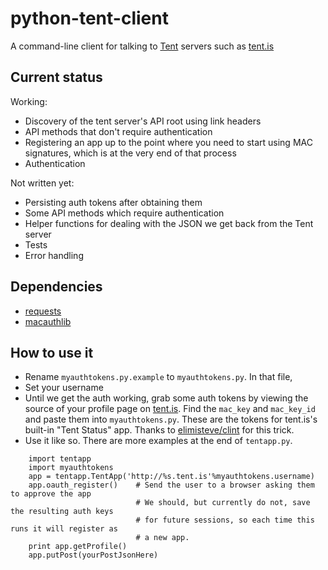 python-tent-client
==================

A command-line client for talking to [Tent](http://tent.io/) servers such as [tent.is](https://tent.is/)

Current status
--------------

Working:
* Discovery of the tent server's API root using link headers
* API methods that don't require authentication
* Registering an app up to the point where you need to start using MAC signatures, which is at the very end of that process
* Authentication

Not written yet:
* Persisting auth tokens after obtaining them
* Some API methods which require authentication
* Helper functions for dealing with the JSON we get back from the Tent server
* Tests
* Error handling

Dependencies
------------

* [requests](http://docs.python-requests.org/en/latest/#)
* [macauthlib](https://github.com/mozilla-services/macauthlib)

How to use it
-------------

* Rename `myauthtokens.py.example` to `myauthtokens.py`.  In that file,
 * Set your username
 * Until we get the auth working, grab some auth tokens by viewing the source of your profile page on [tent.is](https://tent.is/).  Find the `mac_key` and `mac_key_id` and paste them into `myauthtokens.py`.  These are the tokens for tent.is's built-in "Tent Status" app.  Thanks to [elimisteve/clint](https://github.com/elimisteve/clint) for this trick.
* Use it like so.  There are more examples at the end of `tentapp.py`.

```
    import tentapp
    import myauthtokens
    app = tentapp.TentApp('http://%s.tent.is'%myauthtokens.username)
    app.oauth_register()    # Send the user to a browser asking them to approve the app
                            # We should, but currently do not, save the resulting auth keys 
                            # for future sessions, so each time this runs it will register as
                            # a new app.
    print app.getProfile()
    app.putPost(yourPostJsonHere)
```

